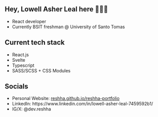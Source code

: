 ## Hey, Lowell Asher Leal here 👋👋👋
<ul>
  <li>React developer</li>
  <li>Currently BSIT freshman @ University of Santo Tomas</li>
</ul>

<h2>Current tech stack</h2>
<ul>
  <li>React.js</li>
  <li>Svelte</li>
  <li>Typescript</li>
  <li>SASS/SCSS + CSS Modules</li>
</ul>

<h2>Socials</h2>
<ul>
  <li>Personal Website: <a href="https://reshha.github.io/reshha-portfolio">reshha.github.io/reshha-portfolio</a></li>
  <li>LinkedIn: https://www.linkedin.com/in/lowell-asher-leal-7459592b1/</li>
  <li>IG/X: @dev.reshha</li>
</ul>
